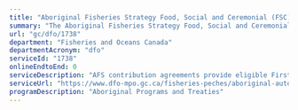 ```yaml
---
title: "Aboriginal Fisheries Strategy Food, Social and Ceremonial (FSC) Contribution Agreements"
summary: "The Aboriginal Fisheries Strategy Food, Social and Ceremonial (FSC) Contribution Agreements service from Fisheries and Oceans Canada is not available end-to-end online, according to the GC Service Inventory."
url: "gc/dfo/1738"
department: "Fisheries and Oceans Canada"
departmentAcronym: "dfo"
serviceId: "1738"
onlineEndtoEnd: 0
serviceDescription: "AFS contribution agreements provide eligible First Nations capacity building support to effectively manage the FSC fisheries.  Through the Allocation Transfer Program, a component of the AFS, funding is also provided for commercial fisheries access (licences, quota, vessels and gear) to eligible First Nations groups under the terms of an annually negotiated AFS comprehensive fisheries agreement."
serviceUrl: "https://www.dfo-mpo.gc.ca/fisheries-peches/aboriginal-autochtones/afs-srapa-eng.html"
programDescription: "Aboriginal Programs and Treaties"
---
```

